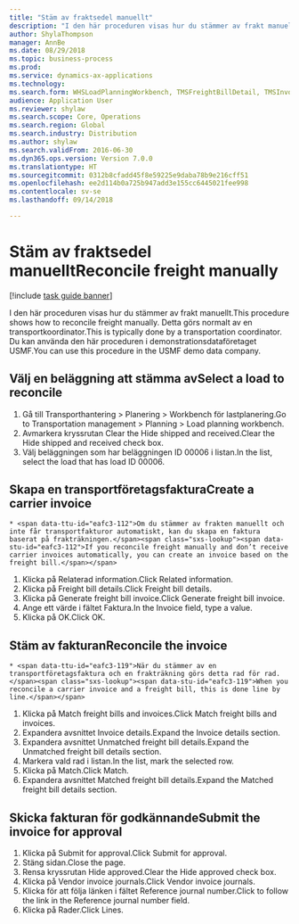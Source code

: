 ```yaml
--- 
title: "Stäm av fraktsedel manuellt"
description: "I den här proceduren visas hur du stämmer av frakt manuellt."
author: ShylaThompson
manager: AnnBe
ms.date: 08/29/2018
ms.topic: business-process
ms.prod: 
ms.service: dynamics-ax-applications
ms.technology: 
ms.search.form: WHSLoadPlanningWorkbench, TMSFreightBillDetail, TMSInvoiceTable, TMSFreightBillInvoiceReconcile, TMSInvoiceJournal, LedgerJournalTable, LedgerJournalTransDaily
audience: Application User
ms.reviewer: shylaw
ms.search.scope: Core, Operations
ms.search.region: Global
ms.search.industry: Distribution
ms.author: shylaw
ms.search.validFrom: 2016-06-30
ms.dyn365.ops.version: Version 7.0.0
ms.translationtype: HT
ms.sourcegitcommit: 0312b8cfadd45f8e59225e9daba78b9e216cff51
ms.openlocfilehash: ee2d114b0a725b947add3e155cc6445021fee998
ms.contentlocale: sv-se
ms.lasthandoff: 09/14/2018

---
```

# <a name="reconcile-freight-manually"></a><span data-ttu-id="eafc3-103">Stäm av fraktsedel manuellt</span><span class="sxs-lookup"><span data-stu-id="eafc3-103">Reconcile freight manually</span></span>

[!include [task guide banner](../../includes/task-guide-banner.md)]

<span data-ttu-id="eafc3-104">I den här proceduren visas hur du stämmer av frakt manuellt.</span><span class="sxs-lookup"><span data-stu-id="eafc3-104">This procedure shows how to reconcile freight manually.</span></span> <span data-ttu-id="eafc3-105">Detta görs normalt av en transportkoordinator.</span><span class="sxs-lookup"><span data-stu-id="eafc3-105">This is typically done by a transportation coordinator.</span></span> <span data-ttu-id="eafc3-106">Du kan använda den här proceduren i demonstrationsdataföretaget USMF.</span><span class="sxs-lookup"><span data-stu-id="eafc3-106">You can use this procedure in the USMF demo data company.</span></span>


## <a name="select-a-load-to-reconcile"></a><span data-ttu-id="eafc3-107">Välj en beläggning att stämma av</span><span class="sxs-lookup"><span data-stu-id="eafc3-107">Select a load to reconcile</span></span>
1. <span data-ttu-id="eafc3-108">Gå till Transporthantering > Planering > Workbench för lastplanering.</span><span class="sxs-lookup"><span data-stu-id="eafc3-108">Go to Transportation management > Planning > Load planning workbench.</span></span>
2. <span data-ttu-id="eafc3-109">Avmarkera kryssrutan Clear the Hide shipped and received.</span><span class="sxs-lookup"><span data-stu-id="eafc3-109">Clear the Hide shipped and received check box.</span></span> 
3. <span data-ttu-id="eafc3-110">Välj beläggningen som har beläggningen ID 00006 i listan.</span><span class="sxs-lookup"><span data-stu-id="eafc3-110">In the list, select the load that has load ID 00006.</span></span>

## <a name="create-a-carrier-invoice"></a><span data-ttu-id="eafc3-111">Skapa en transportföretagsfaktura</span><span class="sxs-lookup"><span data-stu-id="eafc3-111">Create a carrier invoice</span></span>
    * <span data-ttu-id="eafc3-112">Om du stämmer av frakten manuellt och inte får transportfakturor automatiskt, kan du skapa en faktura baserat på frakträkningen.</span><span class="sxs-lookup"><span data-stu-id="eafc3-112">If you reconcile freight manually and don’t receive carrier invoices automatically, you can create an invoice based on the freight bill.</span></span>  
1. <span data-ttu-id="eafc3-113">Klicka på Relaterad information.</span><span class="sxs-lookup"><span data-stu-id="eafc3-113">Click Related information.</span></span>
2. <span data-ttu-id="eafc3-114">Klicka på Freight bill details.</span><span class="sxs-lookup"><span data-stu-id="eafc3-114">Click Freight bill details.</span></span>
3. <span data-ttu-id="eafc3-115">Klicka på Generate freight bill invoice.</span><span class="sxs-lookup"><span data-stu-id="eafc3-115">Click Generate freight bill invoice.</span></span>
4. <span data-ttu-id="eafc3-116">Ange ett värde i fältet Faktura.</span><span class="sxs-lookup"><span data-stu-id="eafc3-116">In the Invoice field, type a value.</span></span>
5. <span data-ttu-id="eafc3-117">Klicka på OK.</span><span class="sxs-lookup"><span data-stu-id="eafc3-117">Click OK.</span></span>

## <a name="reconcile-the-invoice"></a><span data-ttu-id="eafc3-118">Stäm av fakturan</span><span class="sxs-lookup"><span data-stu-id="eafc3-118">Reconcile the invoice</span></span>
    * <span data-ttu-id="eafc3-119">När du stämmer av en transportföretagsfaktura och en frakträkning görs detta rad för rad.</span><span class="sxs-lookup"><span data-stu-id="eafc3-119">When you reconcile a carrier invoice and a freight bill, this is done line by line.</span></span>  
1. <span data-ttu-id="eafc3-120">Klicka på Match freight bills and invoices.</span><span class="sxs-lookup"><span data-stu-id="eafc3-120">Click Match freight bills and invoices.</span></span>
2. <span data-ttu-id="eafc3-121">Expandera avsnittet Invoice details.</span><span class="sxs-lookup"><span data-stu-id="eafc3-121">Expand the Invoice details section.</span></span>
3. <span data-ttu-id="eafc3-122">Expandera avsnittet Unmatched freight bill details.</span><span class="sxs-lookup"><span data-stu-id="eafc3-122">Expand the Unmatched freight bill details section.</span></span>
4. <span data-ttu-id="eafc3-123">Markera vald rad i listan.</span><span class="sxs-lookup"><span data-stu-id="eafc3-123">In the list, mark the selected row.</span></span>
5. <span data-ttu-id="eafc3-124">Klicka på Match.</span><span class="sxs-lookup"><span data-stu-id="eafc3-124">Click Match.</span></span>
6. <span data-ttu-id="eafc3-125">Expandera avsnittet Matched freight bill details.</span><span class="sxs-lookup"><span data-stu-id="eafc3-125">Expand the Matched freight bill details section.</span></span>

## <a name="submit-the-invoice-for-approval"></a><span data-ttu-id="eafc3-126">Skicka fakturan för godkännande</span><span class="sxs-lookup"><span data-stu-id="eafc3-126">Submit the invoice for approval</span></span>
1. <span data-ttu-id="eafc3-127">Klicka på Submit for approval.</span><span class="sxs-lookup"><span data-stu-id="eafc3-127">Click Submit for approval.</span></span>
2. <span data-ttu-id="eafc3-128">Stäng sidan.</span><span class="sxs-lookup"><span data-stu-id="eafc3-128">Close the page.</span></span>
3. <span data-ttu-id="eafc3-129">Rensa kryssrutan Hide approved.</span><span class="sxs-lookup"><span data-stu-id="eafc3-129">Clear the Hide approved check box.</span></span> 
4. <span data-ttu-id="eafc3-130">Klicka på Vendor invoice journals.</span><span class="sxs-lookup"><span data-stu-id="eafc3-130">Click Vendor invoice journals.</span></span>
5. <span data-ttu-id="eafc3-131">Klicka för att följa länken i fältet Reference journal number.</span><span class="sxs-lookup"><span data-stu-id="eafc3-131">Click to follow the link in the Reference journal number field.</span></span>
6. <span data-ttu-id="eafc3-132">Klicka på Rader.</span><span class="sxs-lookup"><span data-stu-id="eafc3-132">Click Lines.</span></span>


